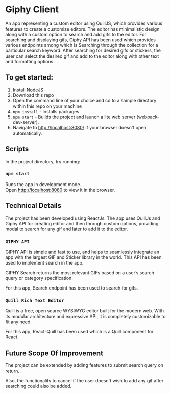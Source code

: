 # Giphy Client

An app representing a custom editor using QuillJS, which provides various features to create a customize editors. The editor has minimalistic design along with a custom option to search and add gifs to the editor. For searching and displaying gifs, Giphy API has been used which provides various endpoints among which is Searching through the collection for a particular search keyword. After searching for desired gifs or stickers, the user can select the desired gif and add to the editor along with other text and formatting options.


## To get started:

1. Install [NodeJS](http://www.nodejs.org)
2. Download this repo
3. Open the command line of your choice and cd to a sample directory within this repo on your machine
4. `npm install` - Installs packages
5. `npm start` - Builds the project and launch a lite web server (webpack-dev-server).
6. Navigate to [http://localhost:8080/](http://localhost:8080/) if your browser doesn't open automatically.


## Scripts

In the project directory, try running:

### `npm start`

Runs the app in development mode.<br>
Open [http://localhost:8080](http://localhost:8080) to view it in the browser.


## Technical Details

The project has been developed using ReactJs. The app uses QuillJs and Giphy API for creating editor and then through custom options, providing modal to search for any gif and later to add it to the editor.

### `GIPHY API`

GIPHY API is simple and fast to use, and helps to seamlessly integrate an app with the largest GIF and Sticker library in the world. This API has been used to implement search in the app.<br>

GIPHY Search returns the most relevant GIFs based on a user’s search query or category specification. <br>

For this app, Search endpoint has been used to search for gifs.


### `Quill Rich Text Editor`

Quill is a free, open source WYSIWYG editor built for the modern web. With its modular architecture and expressive API, it is completely customizable to fit any need.<br>

For this app, React-Quill has been used which is a Quill component for React. 


## Future Scope Of Improvement

The project can be extended by adding features to submit search query on return.<br>

Also, the functionality to cancel if the user doesn't wish to add any gif after searching could also be added.
